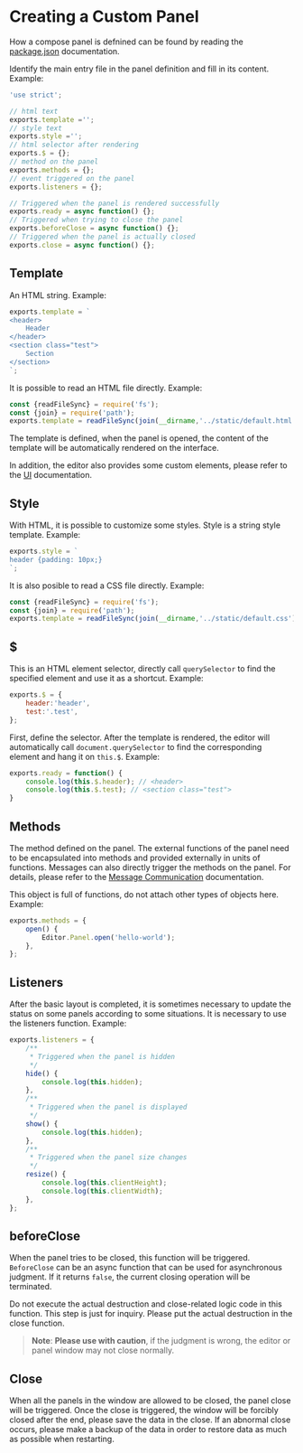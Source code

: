 # Creating a Custom Panel

How a compose panel is defnined can be found by reading the [package.json](./panel.md) documentation. 

Identify the main entry file in the panel definition and fill in its content. Example:

```javascript
'use strict';

// html text
exports.template ='';
// style text
exports.style ='';
// html selector after rendering
exports.$ = {};
// method on the panel
exports.methods = {};
// event triggered on the panel
exports.listeners = {};

// Triggered when the panel is rendered successfully
exports.ready = async function() {};
// Triggered when trying to close the panel
exports.beforeClose = async function() {};
// Triggered when the panel is actually closed
exports.close = async function() {};
```

## Template

An HTML string. Example:

```javascript
exports.template = `
<header>
    Header
</header>
<section class="test">
    Section
</section>
`;
```

It is possible to read an HTML file directly. Example:

```javascript
const {readFileSync} = require('fs');
const {join} = require('path');
exports.template = readFileSync(join(__dirname,'../static/default.html'),'utf8');
```

The template is defined, when the panel is opened, the content of the template will be automatically rendered on the interface.

In addition, the editor also provides some custom elements, please refer to the [UI](./editor/extension/ui.md) documentation.

## Style

With HTML, it is possible to customize some styles. Style is a string style template. Example:

```javascript
exports.style = `
header {padding: 10px;}
`;
```

It is also posible to read a CSS file directly. Example:

```javascript
const {readFileSync} = require('fs');
const {join} = require('path');
exports.template = readFileSync(join(__dirname,'../static/default.css'),'utf8');
```

## $

This is an HTML element selector, directly call `querySelector` to find the specified element and use it as a shortcut. Example:

```javascript
exports.$ = {
    header:'header',
    test:'.test',
};
```

First, define the selector. After the template is rendered, the editor will automatically call `document.querySelector` to find the corresponding element and hang it on `this.$`. Example:

```javascript
exports.ready = function() {
    console.log(this.$.header); // <header>
    console.log(this.$.test); // <section class="test">
}
```

## Methods

The method defined on the panel. The external functions of the panel need to be encapsulated into methods and provided externally in units of functions. Messages can also directly trigger the methods on the panel. For details, please refer to the [Message Communication](./contributions-messages.md) documentation.

This object is full of functions, do not attach other types of objects here. Example:

```javascript
exports.methods = {
    open() {
        Editor.Panel.open('hello-world');
    },
};
```

## Listeners

After the basic layout is completed, it is sometimes necessary to update the status on some panels according to some situations. It is necessary to use the listeners function. Example:

```javascript
exports.listeners = {
    /**
     * Triggered when the panel is hidden
     */
    hide() {
        console.log(this.hidden);
    },
    /**
     * Triggered when the panel is displayed
     */
    show() {
        console.log(this.hidden);
    },
    /**
     * Triggered when the panel size changes
     */
    resize() {
        console.log(this.clientHeight);
        console.log(this.clientWidth);
    },
};
```

## beforeClose

When the panel tries to be closed, this function will be triggered. `BeforeClose` can be an async function that can be used for asynchronous judgment. If it returns `false`, the current closing operation will be terminated.

Do not execute the actual destruction and close-related logic code in this function. This step is just for inquiry. Please put the actual destruction in the close function.

> **Note**: **Please use with caution**, if the judgment is wrong, the editor or panel window may not close normally.

## Close

When all the panels in the window are allowed to be closed, the panel close will be triggered. Once the close is triggered, the window will be forcibly closed after the end, please save the data in the close. If an abnormal close occurs, please make a backup of the data in order to restore data as much as possible when restarting.